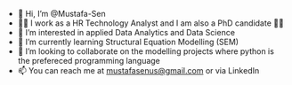 - 👋 Hi, I’m @Mustafa-Sen
- 🕵️‍♂️ I work as a HR Technology Analyst and I am also a PhD candidate 👨‍🎓
- 👀 I’m interested in applied Data Analytics and Data Science 
- 🌱 I’m currently learning Structural Equation Modelling (SEM)
- 💞️ I’m looking to collaborate on the modelling projects where python is the prefereced programming language
- 📫 You can reach me at mustafasenus@gmail.com or via LinkedIn

<!---
Mustafa-Sen/Mustafa-Sen is a ✨ special ✨ repository because its `README.md` (this file) appears on your GitHub profile.
You can click the Preview link to take a look at your changes.
--->
